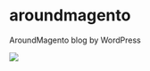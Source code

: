 # aroundmagento
AroundMagento blog by WordPress

<img src="https://secure.travis-ci.org/kkdg/aroundmagento.png" />
